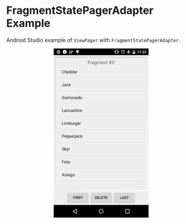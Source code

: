 # FragmentStatePagerAdapter Example

Android Studio example of `ViewPager` with `FragmentStatePagerAdapter`. 

<p align="center">
<img src="screenshoot.png" width="50%">
</p>

